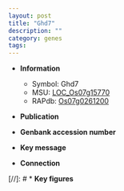 ```yaml
---
layout: post
title: "Ghd7"
description: ""
category: genes
tags: 
---
```


* **Information**  
    + Symbol: Ghd7  
    + MSU: [LOC_Os07g15770](http://rice.uga.edu/cgi-bin/ORF_infopage.cgi?orf=LOC_Os07g15770)  
    + RAPdb: [Os07g0261200](http://rapdb.dna.affrc.go.jp/viewer/gbrowse_details/irgsp1?name=Os07g0261200)  

* **Publication**  

* **Genbank accession number**  

* **Key message**  

* **Connection**  

[//]: # * **Key figures**  



